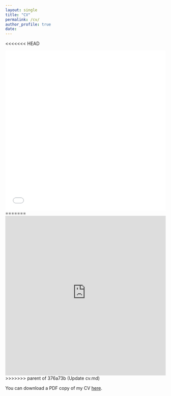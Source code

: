 ```yaml
---
layout: single
title: "CV"
permalink: /cv/
author_profile: true
date:
---
```


<<<<<<< HEAD
<iframe src="/files/pdf/cv" width="100%" height="500" frameborder="no" border="0" marginwidth="0" marginheight="0"></iframe>
=======
<iframe src="https://raw.githubusercontent.com/psychemistz/profile/master/files/pdf/cv.pdf" width="100%" height="500" frameborder="no" border="0" marginwidth="0" marginheight="0"></iframe>
>>>>>>> parent of 376a73b (Update cv.md)

You can download a PDF copy of my CV [here](https://raw.githubusercontent.com/psychemistz/profile/master/files/pdf/cv.pdf).